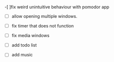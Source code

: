 -[ ]fix weird unintuitive behaviour with pomodor app
-[ ] allow opening multiple windows. 
- [ ] fix timer that does not function
- [ ] fix media windows

- [ ] add todo list
- [ ] add music

